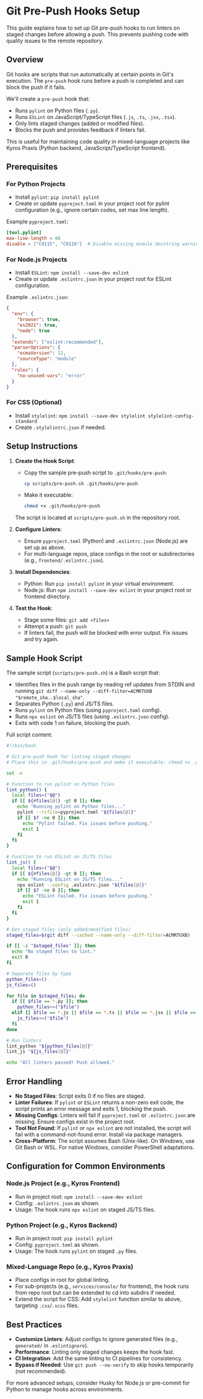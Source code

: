 # Git Pre-Push Hooks Setup

This guide explains how to set up Git pre-push hooks to run linters on staged changes before allowing a push. This prevents pushing code with quality issues to the remote repository.

## Overview

Git hooks are scripts that run automatically at certain points in Git's execution. The `pre-push` hook runs before a push is completed and can block the push if it fails.

We'll create a `pre-push` hook that:

- Runs `pylint` on Python files (`.py`).
- Runs `ESLint` on JavaScript/TypeScript files (`.js`, `.ts`, `.jsx`, `.tsx`).
- Only lints staged changes (added or modified files).
- Blocks the push and provides feedback if linters fail.

This is useful for maintaining code quality in mixed-language projects like Kyros Praxis (Python backend, JavaScript/TypeScript frontend).

## Prerequisites

### For Python Projects

- Install `pylint`: `pip install pylint`
- Create or update `pyproject.toml` in your project root for pylint configuration (e.g., ignore certain codes, set max line length).

Example `pyproject.toml`:

```toml
[tool.pylint]
max-line-length = 88
disable = ["C0115", "C0116"]  # Disable missing module docstring warnings
```

### For Node.js Projects

- Install `ESLint`: `npm install --save-dev eslint`
- Create or update `.eslintrc.json` in your project root for ESLint configuration.

Example `.eslintrc.json`:

```json
{
  "env": {
    "browser": true,
    "es2021": true,
    "node": true
  },
  "extends": ["eslint:recommended"],
  "parserOptions": {
    "ecmaVersion": 12,
    "sourceType": "module"
  },
  "rules": {
    "no-unused-vars": "error"
  }
}
```

### For CSS (Optional)

- Install `stylelint`: `npm install --save-dev stylelint stylelint-config-standard`
- Create `.stylelintrc.json` if needed.

## Setup Instructions

1. **Create the Hook Script**:

   - Copy the sample pre-push script to `.git/hooks/pre-push`:
     ```bash
     cp scripts/pre-push.sh .git/hooks/pre-push
     ```
   - Make it executable:
     ```bash
     chmod +x .git/hooks/pre-push
     ```

   The script is located at `scripts/pre-push.sh` in the repository root.

2. **Configure Linters**:

   - Ensure `pyproject.toml` (Python) and `.eslintrc.json` (Node.js) are set up as above.
   - For multi-language repos, place configs in the root or subdirectories (e.g., `frontend/.eslintrc.json`).

3. **Install Dependencies**:

   - Python: Run `pip install pylint` in your virtual environment.
   - Node.js: Run `npm install --save-dev eslint` in your project root or frontend directory.

4. **Test the Hook**:
   - Stage some files: `git add <files>`
   - Attempt a push: `git push`
   - If linters fail, the push will be blocked with error output. Fix issues and try again.

## Sample Hook Script

The sample script (`scripts/pre-push.sh`) is a Bash script that:

- Identifies files in the push range by reading ref updates from STDIN and
  running `git diff --name-only --diff-filter=ACMRTUXB "$remote_sha..$local_sha"`.
- Separates Python (`.py`) and JS/TS files.
- Runs `pylint` on Python files (using `pyproject.toml` config).
- Runs `npx eslint` on JS/TS files (using `.eslintrc.json` config).
- Exits with code 1 on failure, blocking the push.

Full script content:

```bash
#!/bin/bash

# Git pre-push hook for linting staged changes
# Place this in .git/hooks/pre-push and make it executable: chmod +x .git/hooks/pre-push

set -e

# Function to run pylint on Python files
lint_python() {
  local files=("$@")
  if [[ ${#files[@]} -gt 0 ]]; then
    echo "Running pylint on Python files..."
    pylint --rcfile=pyproject.toml "${files[@]}"
    if [[ $? -ne 0 ]]; then
      echo "Pylint failed. Fix issues before pushing."
      exit 1
    fi
  fi
}

# Function to run ESLint on JS/TS files
lint_js() {
  local files=("$@")
  if [[ ${#files[@]} -gt 0 ]]; then
    echo "Running ESLint on JS/TS files..."
    npx eslint --config .eslintrc.json "${files[@]}"
    if [[ $? -ne 0 ]]; then
      echo "ESLint failed. Fix issues before pushing."
      exit 1
    fi
  fi
}

# Get staged files (only added/modified files)
staged_files=$(git diff --cached --name-only --diff-filter=ACMRTUXB)

if [[ -z "$staged_files" ]]; then
  echo "No staged files to lint."
  exit 0
fi

# Separate files by type
python_files=()
js_files=()

for file in $staged_files; do
  if [[ $file == *.py ]]; then
    python_files+=("$file")
  elif [[ $file == *.js || $file == *.ts || $file == *.jsx || $file == *.tsx ]]; then
    js_files+=("$file")
  fi
done

# Run linters
lint_python "${python_files[@]}"
lint_js "${js_files[@]}"

echo "All linters passed! Push allowed."
```

## Error Handling

- **No Staged Files**: Script exits 0 if no files are staged.
- **Linter Failures**: If `pylint` or `ESLint` returns a non-zero exit code, the script prints an error message and exits 1, blocking the push.
- **Missing Configs**: Linters will fail if `pyproject.toml` or `.eslintrc.json` are missing. Ensure configs exist in the project root.
- **Tool Not Found**: If `pylint` or `npx eslint` are not installed, the script will fail with a command-not-found error. Install via package managers.
- **Cross-Platform**: The script assumes Bash (Unix-like). On Windows, use Git Bash or WSL. For native Windows, consider PowerShell adaptations.

## Configuration for Common Environments

### Node.js Project (e.g., Kyros Frontend)

- Run in project root: `npm install --save-dev eslint`
- Config: `.eslintrc.json` as shown.
- Usage: The hook runs `npx eslint` on staged JS/TS files.

### Python Project (e.g., Kyros Backend)

- Run in project root: `pip install pylint`
- Config: `pyproject.toml` as shown.
- Usage: The hook runs `pylint` on staged `.py` files.

### Mixed-Language Repo (e.g., Kyros Praxis)

- Place configs in root for global linting.
- For sub-projects (e.g., `services/console/` for frontend), the hook runs from repo root but can be extended to cd into subdirs if needed.
- Extend the script for CSS: Add `stylelint` function similar to above, targeting `.css`/`.scss` files.

## Best Practices

- **Customize Linters**: Adjust configs to ignore generated files (e.g., `generated/` in `.eslintignore`).
- **Performance**: Linting only staged changes keeps the hook fast.
- **CI Integration**: Add the same linting to CI pipelines for consistency.
- **Bypass if Needed**: Use `git push --no-verify` to skip hooks temporarily (not recommended).

For more advanced setups, consider Husky for Node.js or pre-commit for Python to manage hooks across environments.
